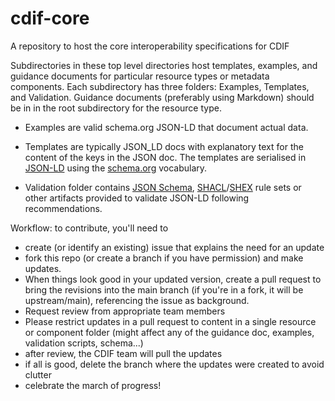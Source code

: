# cdif-core
A repository to host the core interoperability specifications for CDIF


Subdirectories in these top level directories host templates, examples, and guidance documents for particular resource types or metadata components. Each subdirectory has three folders: Examples, Templates, and Validation. Guidance documents (preferably using Markdown) should be in in the root subdirectory for the resource type.

- Examples are valid schema.org JSON-LD that document actual data.

- Templates are typically JSON_LD docs with explanatory text for the content of the keys in the JSON doc. The templates are  serialised in [JSON-LD](https://www.w3.org/TR/json-ld11/) using the [schema.org](https://schema.org/) vocabulary. 

- Validation folder contains [JSON Schema](https://json-schema.org/specification), [SHACL](https://www.w3.org/TR/shacl/)/[SHEX](https://github.com/shexSpec/shex/wiki/ShEx) rule sets or other artifacts provided to validate JSON-LD following recommendations.

Workflow:
to contribute, you'll need to 
- create (or identify an existing) issue that explains the need for an update
- fork this repo (or create a branch if you have permission) and make updates. 
- When things look good in your updated version, create a pull request to bring the revisions into the main branch (if you're in a fork, it will be upstream/main), referencing the issue as background.
- Request review from appropriate team members
- Please restrict updates in a pull request to content in a single resource or component folder (might affect any of the guidance doc, examples, validation scripts, schema...)
- after review, the CDIF team will pull the updates
- if all is good, delete the branch where the updates were created to avoid clutter
- celebrate the march of progress!



